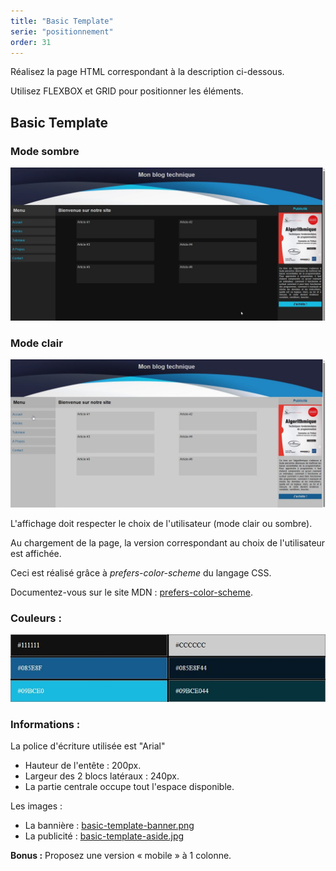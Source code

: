 ```yaml
---
title: "Basic Template"
serie: "positionnement"
order: 31
---
```


Réalisez la page HTML correspondant à la description ci-dessous.

Utilisez FLEXBOX et GRID pour positionner les éléments.
 

## Basic Template

### Mode sombre 
![Basic Template](img/02-basic-template.jpg)

### Mode clair 
![Maquette, mode clair](img/02-basic-template-light.jpg)

L'affichage doit respecter le choix de l'utilisateur (mode clair ou sombre). 

Au chargement de la page, la version correspondant au choix de l'utilisateur est affichée. 

Ceci est réalisé grâce à *prefers-color-scheme* du langage CSS. 

Documentez-vous sur le site MDN : [prefers-color-scheme](https://developer.mozilla.org/en-US/docs/Web/CSS/@media/prefers-color-scheme).

### Couleurs : 
![basic-template-colors](img/02-basic-template-colors.jpg)

### Informations :

La police d'écriture utilisée est "Arial"

- Hauteur de l'entête : 200px.
- Largeur des 2 blocs latéraux : 240px.
- La partie centrale occupe tout l'espace disponible.

Les images : 
- La bannière : [basic-template-banner.png](img/basic-template-banner.png)
- La publicité : [basic-template-aside.jpg](img/basic-template-aside.jpg)


**Bonus :** Proposez une version « mobile » à 1 colonne.
